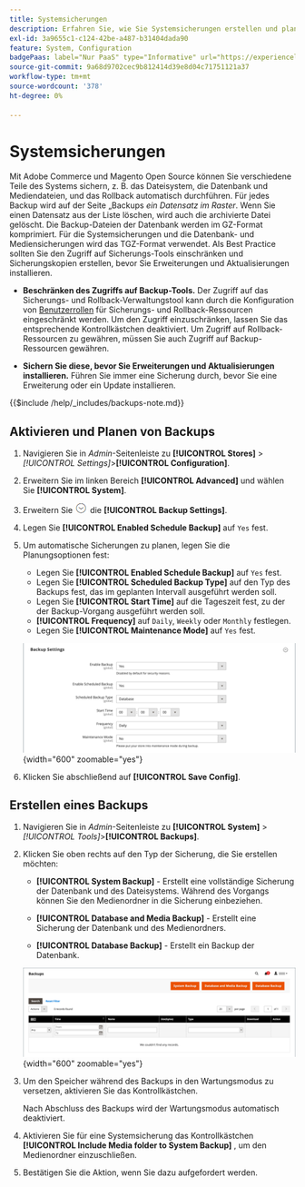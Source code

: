 ```yaml
---
title: Systemsicherungen
description: Erfahren Sie, wie Sie Systemsicherungen erstellen und planen, einschließlich Dateisystem-, Datenbank- und Mediendateien.
exl-id: 3a9655c1-c124-42be-a487-b31404dada90
feature: System, Configuration
badgePaas: label="Nur PaaS" type="Informative" url="https://experienceleague.adobe.com/de/docs/commerce/user-guides/product-solutions" tooltip="Gilt nur für Adobe Commerce in Cloud-Projekten (von Adobe verwaltete PaaS-Infrastruktur) und lokale Projekte."
source-git-commit: 9a68d9702cec9b812414d39e8d04c71751121a37
workflow-type: tm+mt
source-wordcount: '378'
ht-degree: 0%

---
```


# Systemsicherungen

Mit Adobe Commerce und Magento Open Source können Sie verschiedene Teile des Systems sichern, z. B. das Dateisystem, die Datenbank und Mediendateien, und das Rollback automatisch durchführen. Für jedes Backup wird auf der Seite „Backups _ein Datensatz im Raster_. Wenn Sie einen Datensatz aus der Liste löschen, wird auch die archivierte Datei gelöscht. Die Backup-Dateien der Datenbank werden im GZ-Format komprimiert. Für die Systemsicherungen und die Datenbank- und Mediensicherungen wird das TGZ-Format verwendet. Als Best Practice sollten Sie den Zugriff auf Sicherungs-Tools einschränken und Sicherungskopien erstellen, bevor Sie Erweiterungen und Aktualisierungen installieren.

- **Beschränken des Zugriffs auf Backup-Tools.** Der Zugriff auf das Sicherungs- und Rollback-Verwaltungstool kann durch die Konfiguration von [Benutzerrollen](permissions-user-roles.md) für Sicherungs- und Rollback-Ressourcen eingeschränkt werden. Um den Zugriff einzuschränken, lassen Sie das entsprechende Kontrollkästchen deaktiviert. Um Zugriff auf Rollback-Ressourcen zu gewähren, müssen Sie auch Zugriff auf Backup-Ressourcen gewähren.

- **Sichern Sie diese, bevor Sie Erweiterungen und Aktualisierungen installieren.** Führen Sie immer eine Sicherung durch, bevor Sie eine Erweiterung oder ein Update installieren.

{{$include /help/_includes/backups-note.md}}

## Aktivieren und Planen von Backups

1. Navigieren Sie in _Admin_-Seitenleiste zu **[!UICONTROL Stores]** > _[!UICONTROL Settings]_>**[!UICONTROL Configuration]**.

1. Erweitern Sie im linken Bereich **[!UICONTROL Advanced]** und wählen Sie **[!UICONTROL System]**.

1. Erweitern Sie ![Erweiterungsauswahl](../assets/icon-display-expand.png) die **[!UICONTROL Backup Settings]**.

1. Legen Sie **[!UICONTROL Enabled Schedule Backup]** auf `Yes` fest.

1. Um automatische Sicherungen zu planen, legen Sie die Planungsoptionen fest:

   - Legen Sie **[!UICONTROL Enabled Schedule Backup]** auf `Yes` fest.
   - Legen Sie **[!UICONTROL Scheduled Backup Type]** auf den Typ des Backups fest, das im geplanten Intervall ausgeführt werden soll.
   - Legen Sie **[!UICONTROL Start Time]** auf die Tageszeit fest, zu der der Backup-Vorgang ausgeführt werden soll.
   - **[!UICONTROL Frequency]** auf `Daily`, `Weekly` oder `Monthly` festlegen.
   - Legen Sie **[!UICONTROL Maintenance Mode]** auf `Yes` fest.

   ![Erweiterte Konfiguration - Sicherungen](../configuration-reference/advanced/assets/system-scheduled-backup-settings.png){width="600" zoomable="yes"}

1. Klicken Sie abschließend auf **[!UICONTROL Save Config]**.

## Erstellen eines Backups

1. Navigieren Sie in _Admin_-Seitenleiste zu **[!UICONTROL System]** > _[!UICONTROL Tools]_>**[!UICONTROL Backups]**.

1. Klicken Sie oben rechts auf den Typ der Sicherung, die Sie erstellen möchten:

   - **[!UICONTROL System Backup]** - Erstellt eine vollständige Sicherung der Datenbank und des Dateisystems. Während des Vorgangs können Sie den Medienordner in die Sicherung einbeziehen.

   - **[!UICONTROL Database and Media Backup]** - Erstellt eine Sicherung der Datenbank und des Medienordners.

   - **[!UICONTROL Database Backup]** - Erstellt ein Backup der Datenbank.

   ![Systemtools - Sicherungen](./assets/tools-backups.png){width="600" zoomable="yes"}

1. Um den Speicher während des Backups in den Wartungsmodus zu versetzen, aktivieren Sie das Kontrollkästchen.

   Nach Abschluss des Backups wird der Wartungsmodus automatisch deaktiviert.

1. Aktivieren Sie für eine Systemsicherung das Kontrollkästchen **[!UICONTROL Include Media folder to System Backup]** , um den Medienordner einzuschließen.

1. Bestätigen Sie die Aktion, wenn Sie dazu aufgefordert werden.


